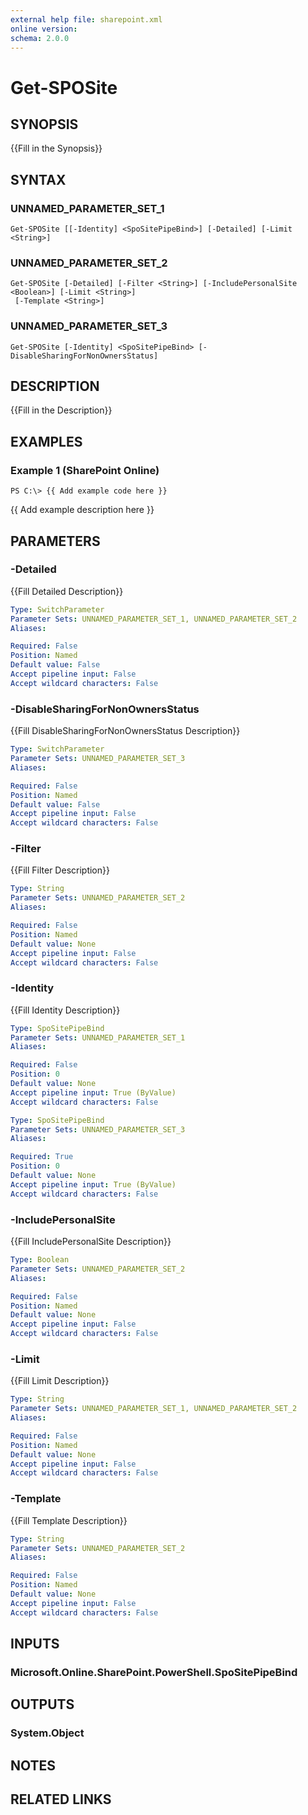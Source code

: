 ```yaml
---
external help file: sharepoint.xml
online version: 
schema: 2.0.0
---
```


# Get-SPOSite

## SYNOPSIS
{{Fill in the Synopsis}}

## SYNTAX

### UNNAMED_PARAMETER_SET_1
```
Get-SPOSite [[-Identity] <SpoSitePipeBind>] [-Detailed] [-Limit <String>]
```

### UNNAMED_PARAMETER_SET_2
```
Get-SPOSite [-Detailed] [-Filter <String>] [-IncludePersonalSite <Boolean>] [-Limit <String>]
 [-Template <String>]
```

### UNNAMED_PARAMETER_SET_3
```
Get-SPOSite [-Identity] <SpoSitePipeBind> [-DisableSharingForNonOwnersStatus]
```

## DESCRIPTION
{{Fill in the Description}}

## EXAMPLES

### Example 1 (SharePoint Online)
```
PS C:\> {{ Add example code here }}
```

{{ Add example description here }}

## PARAMETERS

### -Detailed
{{Fill Detailed Description}}

```yaml
Type: SwitchParameter
Parameter Sets: UNNAMED_PARAMETER_SET_1, UNNAMED_PARAMETER_SET_2
Aliases: 

Required: False
Position: Named
Default value: False
Accept pipeline input: False
Accept wildcard characters: False
```

### -DisableSharingForNonOwnersStatus
{{Fill DisableSharingForNonOwnersStatus Description}}

```yaml
Type: SwitchParameter
Parameter Sets: UNNAMED_PARAMETER_SET_3
Aliases: 

Required: False
Position: Named
Default value: False
Accept pipeline input: False
Accept wildcard characters: False
```

### -Filter
{{Fill Filter Description}}

```yaml
Type: String
Parameter Sets: UNNAMED_PARAMETER_SET_2
Aliases: 

Required: False
Position: Named
Default value: None
Accept pipeline input: False
Accept wildcard characters: False
```

### -Identity
{{Fill Identity Description}}

```yaml
Type: SpoSitePipeBind
Parameter Sets: UNNAMED_PARAMETER_SET_1
Aliases: 

Required: False
Position: 0
Default value: None
Accept pipeline input: True (ByValue)
Accept wildcard characters: False
```

```yaml
Type: SpoSitePipeBind
Parameter Sets: UNNAMED_PARAMETER_SET_3
Aliases: 

Required: True
Position: 0
Default value: None
Accept pipeline input: True (ByValue)
Accept wildcard characters: False
```

### -IncludePersonalSite
{{Fill IncludePersonalSite Description}}

```yaml
Type: Boolean
Parameter Sets: UNNAMED_PARAMETER_SET_2
Aliases: 

Required: False
Position: Named
Default value: None
Accept pipeline input: False
Accept wildcard characters: False
```

### -Limit
{{Fill Limit Description}}

```yaml
Type: String
Parameter Sets: UNNAMED_PARAMETER_SET_1, UNNAMED_PARAMETER_SET_2
Aliases: 

Required: False
Position: Named
Default value: None
Accept pipeline input: False
Accept wildcard characters: False
```

### -Template
{{Fill Template Description}}

```yaml
Type: String
Parameter Sets: UNNAMED_PARAMETER_SET_2
Aliases: 

Required: False
Position: Named
Default value: None
Accept pipeline input: False
Accept wildcard characters: False
```

## INPUTS

### Microsoft.Online.SharePoint.PowerShell.SpoSitePipeBind

## OUTPUTS

### System.Object

## NOTES

## RELATED LINKS

